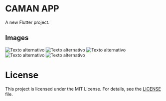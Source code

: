 # CAMAN APP

A new Flutter project.

## Images
![Texto alternativo](imagenes/im1.jpg)
![Texto alternativo](imagenes/im2.jpg)
![Texto alternativo](imagenes/im3.jpg)
![Texto alternativo](imagenes/im4.jpg)
![Texto alternativo](imagenes/im5.jpg)

# License
This project is licensed under the MIT License. For details, see the [LICENSE](LICENSE) file.
